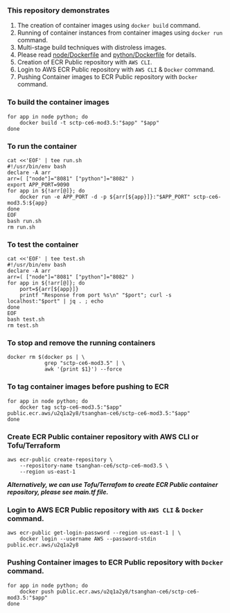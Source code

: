 ### This repository demonstrates
1. The creation of container images using `docker build` command.
2. Running of container instances from container images using `docker run` command.
3. Multi-stage build techniques with distroless images.
4. Please read [node/Dockerfile](node/Dockerfile) and [python/Dockerfile](python/Dockerfile) for details.
5. Creation of ECR Public repository with `AWS CLI`.
6. Login to AWS ECR Public repository with `AWS CLI` & `Docker` command.
6. Pushing Container images to ECR Public repository with `Docker` command.

### To build the container images
```
for app in node python; do
    docker build -t sctp-ce6-mod3.5:"$app" "$app"
done
```

### To run the container
```
cat <<'EOF' | tee run.sh
#!/usr/bin/env bash
declare -A arr
arr=( ["node"]="8081" ["python"]="8082" )
export APP_PORT=9090
for app in ${!arr[@]}; do
    docker run -e APP_PORT -d -p ${arr[${app}]}:"$APP_PORT" sctp-ce6-mod3.5:${app}
done
EOF
bash run.sh
rm run.sh
```

### To test the container
```
cat <<'EOF' | tee test.sh
#!/usr/bin/env bash
declare -A arr
arr=( ["node"]="8081" ["python"]="8082" )
for app in ${!arr[@]}; do
    port=${arr[${app}]}
    printf "Response from port %s\n" "$port"; curl -s localhost:"$port" | jq . ; echo
done
EOF
bash test.sh
rm test.sh
```

### To stop and remove the running containers
```
docker rm $(docker ps | \
            grep "sctp-ce6-mod3.5" | \
            awk '{print $1}') --force
```

### To tag container images before pushing to ECR
```
for app in node python; do
    docker tag sctp-ce6-mod3.5:"$app" public.ecr.aws/u2q1a2y8/tsanghan-ce6/sctp-ce6-mod3.5:"$app"
done
```
### Create ECR Public container repository with AWS CLI or Tofu/Terraform
```
aws ecr-public create-repository \
    --repository-name tsanghan-ce6/sctp-ce6-mod3.5 \
    --region us-east-1
```
***Alternatively, we can use Tofu/Terrafom to create ECR Public container repository, please see main.tf file.***

### Login to AWS ECR Public repository with `AWS CLI` & `Docker` command.
```
aws ecr-public get-login-password --region us-east-1 | \
    docker login --username AWS --password-stdin public.ecr.aws/u2q1a2y8
```
### Pushing Container images to ECR Public repository with `Docker` command.
```
for app in node python; do
    docker push public.ecr.aws/u2q1a2y8/tsanghan-ce6/sctp-ce6-mod3.5:"$app"
done
```